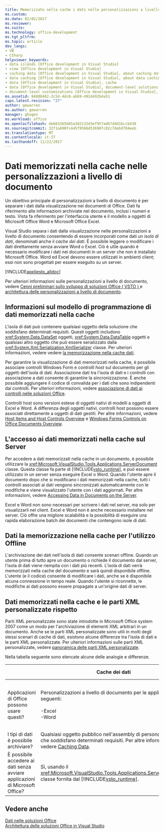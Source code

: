 ```yaml
---
title: Memorizzato nella cache i dati nelle personalizzazioni a livello di documento | Documenti Microsoft
ms.custom: 
ms.date: 02/02/2017
ms.reviewer: 
ms.suite: 
ms.technology: office-development
ms.tgt_pltfrm: 
ms.topic: article
dev_langs:
- VB
- CSharp
helpviewer_keywords:
- data islands [Office development in Visual Studio]
- view [Office development in Visual Studio]
- caching data [Office development in Visual Studio], about caching data
- data caching [Office development in Visual Studio], about data caching
- data [Office development in Visual Studio], cache
- data [Office development in Visual Studio], document-level solutions
- document-level customizations [Office development in Visual Studio], data model
ms.assetid: 84808462-2c5d-4dc8-ab69-491d492b4a51
caps.latest.revision: "27"
author: gewarren
ms.author: gewarren
manager: ghogen
ms.workload: office
ms.openlocfilehash: deb63265b65a382132d3ef957ad67ddd1bccb438
ms.sourcegitcommit: 32f1a690fc445f9586d53698fc82c7debd784eeb
ms.translationtype: MT
ms.contentlocale: it-IT
ms.lasthandoff: 12/22/2017
---
```

# <a name="cached-data-in-document-level-customizations"></a>Dati memorizzati nella cache nelle personalizzazioni a livello di documento
  Un obiettivo principale di personalizzazioni a livello di documento è per separare i dati dalla visualizzazione nei documenti di Office. Dati fa riferimento alle informazioni archiviate nel documento, inclusi i numeri e testo. Vista fa riferimento per l'interfaccia utente e il modello a oggetti di Microsoft Office Word e Microsoft Office Excel.  
  
 Visual Studio separa i dati dalla visualizzazione nelle personalizzazioni a livello di documento consentendo di essere incorporati come dati un *isola di dati*, denominati anche il *cache dei dati*. È possibile leggere o modificare i dati direttamente senza avviare Word o Excel. Ciò è utile quando è necessario modificare i dati nei documenti in un server che non è installato Microsoft Office. Word ed Excel devono essere utilizzati in ambienti client; essi non sono progettati per essere eseguito su un server.  
  
 [!INCLUDE[appliesto_alldoc](../vsto/includes/appliesto-alldoc-md.md)]  
  
 Per ulteriori informazioni sulle personalizzazioni a livello di documento, vedere [Cenni preliminari sullo sviluppo di soluzioni Office &#40; VSTO &#41; ](../vsto/office-solutions-development-overview-vsto.md) e [architettura delle personalizzazioni a livello di documento](../vsto/architecture-of-document-level-customizations.md).  
  
## <a name="understanding-the-cached-data-programming-model"></a>Informazioni sul modello di programmazione di dati memorizzati nella cache  
 L'isola di dati può contenere qualsiasi oggetto della soluzione che soddisfano determinati requisiti. Questi oggetti includono <xref:System.Data.DataSet> oggetti, <xref:System.Data.DataTable> oggetti e qualsiasi altro oggetto che può essere serializzato dalla <xref:System.Xml.Serialization.XmlSerializer> classe. Per ulteriori informazioni, vedere vedere [la memorizzazione nella cache dati](../vsto/caching-data.md).  
  
 Per garantire la visualizzazione di dati memorizzati nella cache, è possibile associare controlli Windows Form e *controlli host* sul documento per gli oggetti dell'isola di dati. Associazione dati tra l'isola di dati e i controlli con associazione a dati consente di garantire la sincronizzazione. È anche possibile aggiungere il codice di convalida per i dati che sono indipendenti dai controlli. Per ulteriori informazioni, vedere [associazione di dati ai controlli nelle soluzioni Office](../vsto/binding-data-to-controls-in-office-solutions.md).  
  
 Controlli host sono versioni estese di oggetti nativi di modelli a oggetti di Excel e Word. A differenza degli oggetti nativi, controlli host possono essere associati direttamente a oggetti di dati gestiti. Per altre informazioni, vedere [Host Items and Host Controls Overview](../vsto/host-items-and-host-controls-overview.md) e [Windows Forms Controls on Office Documents Overview](../vsto/windows-forms-controls-on-office-documents-overview.md).  
  
## <a name="accessing-cached-data-on-the-server"></a>L'accesso ai dati memorizzati nella cache sul Server  
 Per accedere a dati memorizzati nella cache in un documento, è possibile utilizzare la <xref:Microsoft.VisualStudio.Tools.Applications.ServerDocument> classe. Questa classe fa parte di [!INCLUDE[vsto_runtime](../vsto/includes/vsto-runtime-md.md)], e può essere utilizzato in un server senza eseguire Excel o Word. Quando l'utente apre il documento dopo che si modificano i dati memorizzati nella cache, tutti i controlli associati ai dati vengono sincronizzati automaticamente con le modifiche e viene visualizzato l'utente con i dati aggiornati. Per altre informazioni, vedere [Accessing Data in Documents on the Server](../vsto/accessing-data-in-documents-on-the-server.md).  
  
 Excel e Word non sono necessari per scrivere i dati nel server, ma solo per visualizzarli nel client. Excel e Word non è anche necessario installare nel server. Ciò offre una migliore scalabilità e la possibilità di eseguire una rapida elaborazione batch dei documenti che contengono isole di dati.  
  
## <a name="data-caching-for-offline-use"></a>Dati la memorizzazione nella cache per l'utilizzo Offline  
 L'archiviazione dei dati nell'isola di dati consente scenari offline. Quando un utente prima di tutto apre un documento o richiede il documento dal server, l'isola di dati viene riempita con i dati più recenti. L'isola di dati verrà memorizzati nella cache del documento e sarà quindi disponibile offline. L'utente (e il codice) consente di modificare i dati, anche se è disponibile alcuna connessione in tempo reale. Quando l'utente si riconnette, le modifiche ai dati possono essere propagate a un'origine dati di server.  
  
## <a name="cached-data-and-custom-xml-parts-compared"></a>Dati memorizzati nella cache e le parti XML personalizzate rispetto  
 Parti XML personalizzate sono state introdotte in Microsoft Office system 2007 come un modo per l'archiviazione di elementi XML arbitrari in un documento. Anche se le parti XML personalizzate sono utili in molti degli stessi scenari di cache di dati, esistono alcune differenze tra l'isola di dati e le parti XML personalizzate. Per ulteriori informazioni sulle parti XML personalizzate, vedere [panoramica delle parti XML personalizzate](../vsto/custom-xml-parts-overview.md).  
  
 Nella tabella seguente sono elencate alcune delle analogie e differenze.  
  
||Cache dei dati|Parti XML personalizzate|  
|-|----------------|----------------------|  
|Applicazioni di Office possono usare questi?|Personalizzazioni a livello di documento per le applicazioni seguenti:<br /><br /> -Excel<br />-Word|Soluzioni a livello di documento e a livello di applicazione per le applicazioni seguenti:<br /><br /> -Excel<br />-PowerPoint<br />-Word|  
|I tipi di dati è possibile archiviare?|Qualsiasi oggetto pubblico nell'assembly di personalizzazione che soddisfano determinati requisiti. Per altre informazioni, vedere [Caching Data](../vsto/caching-data.md).|Tutti i dati XML.|  
|È possibile accedere ai dati senza avviare applicazioni di Microsoft Office?|Sì, usando il <xref:Microsoft.VisualStudio.Tools.Applications.ServerDocument> classe fornita dal [!INCLUDE[vsto_runtime](../vsto/includes/vsto-runtime-md.md)].|Sì, tramite le classi di <xref:System.IO.Packaging> dello spazio dei nomi, o con formato Open XML SDK.|  
  
## <a name="see-also"></a>Vedere anche  
 [Dati nelle soluzioni Office](../vsto/data-in-office-solutions.md)   
 [Architettura delle soluzioni Office in Visual Studio](../vsto/architecture-of-office-solutions-in-visual-studio.md)  
  
  